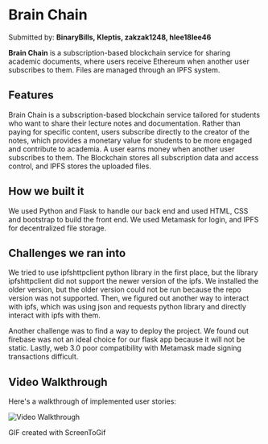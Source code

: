# Brain Chain

Submitted by: **BinaryBills, Kleptis, zakzak1248, hlee18lee46**

**Brain Chain** is a subscription-based blockchain service for sharing academic documents, where users receive Ethereum when another user subscribes to them. Files are managed through an IPFS system.

## Features
Brain Chain is a subscription-based blockchain service tailored for students who want to share their lecture notes and documentation. Rather than paying for specific content, users subscribe directly to the creator of the notes, which provides a monetary value for students to be more engaged and contribute to academia. A user earns money when another user subscribes to them. The Blockchain stores all subscription data and access control, and IPFS stores the uploaded files. 

## How we built it
We used Python and Flask to handle our back end and used HTML, CSS and bootstrap to build the front end. We used Metamask for login, and IPFS for decentralized file storage.

## Challenges we ran into
We tried to use ipfshttpclient python library in the first place, but the library ipfshttpclient did not support the newer version of the ipfs. We installed the older version, but the older version could not be run because the repo version was not supported. Then, we figured out another way to interact with ipfs, which was using json and requests python library and directly interact with ipfs with them.

Another challenge was to find a way to deploy the project. We found out firebase was not an ideal choice for our flask app because it will not be static. 
Lastly, web 3.0 poor compatibility with Metamask made signing transactions difficult. 

## Video Walkthrough

Here's a walkthrough of implemented user stories:

<img src='https://i.imgur.com/KbLtXm5.gif' title='Video Walkthrough' width='' alt='Video Walkthrough' />

<!-- Replace this with whatever GIF tool you used! -->
GIF created with ScreenToGif   
<!-- Recommended tools:
[Kap](https://getkap.co/) for macOS
[ScreenToGif](https://www.screentogif.com/) for Windows
[peek](https://github.com/phw/peek) for Linux. -->




